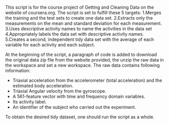 This script is for the course project of Getting and Cleaning Data on the website of coursera.org. The script is set to fulfill these 5 targets:
1.Merges the training and the test sets to create one data set.
2.Extracts only the measurements on the mean and standard deviation for each measurement. 
3.Uses descriptive activity names to name the activities in the data set
4.Appropriately labels the data set with descriptive activity names. 
5.Creates a second, independent tidy data set with the average of each variable for each activity and each subject. 

At the beginning of the script, a paragraph of code is added to download the original data zip file from the website provided, the unzip the raw data in the workspace and set a new workspace.
The raw data contains following information:
- Triaxial acceleration from the accelerometer (total acceleration) and the estimated body acceleration. 
- Triaxial Angular velocity from the gyroscope. 
- A 561-feature vector with time and frequency domain variables. 
- Its activity label. 
- An identifier of the subject who carried out the experiment. 

To obtain the desired tidy dataset, one should run the script as a whole.